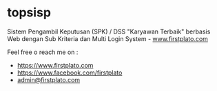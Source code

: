 # topsisp
Sistem Pengambil Keputusan (SPK) / DSS "Karyawan Terbaik" berbasis Web dengan Sub Kriteria dan Multi Login System - www.firstplato.com

Feel free o reach me on :
- https://www.firstplato.com
- https://www.facebook.com/firstplato
- admin@firstplato.com
